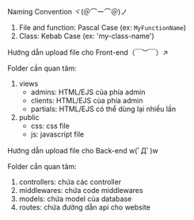 Naming Convention ヾ(＠⌒ー⌒＠)ノ
1. File and function: Pascal Case (ex:  `MyFunctionName`)
2. Class: Kebab Case (ex: 'my-class-name')



Hướng dẫn upload file cho Front-end（￣︶￣）↗

Folder cần quan tâm: 
1. views
    + admins: HTML/EJS của phía admin
    + clients: HTML/EJS của phía admin
    + partials: HTML/EJS có thể dùng lại nhiều lần
2. public
    + css: css file
    + js: javascript file  


Hướng dẫn upload file cho Back-end w(ﾟДﾟ)w

Folder cần quan tâm: 
1. controllers: chứa các controller
2. middlewares: chứa code middlewares 
3. models: chứa model của database
4. routes: chứa đường dẫn api cho website
